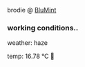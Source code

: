 brodie @ [BluMint](https://www.linkedin.com/company/blumint-io/)

<!--weather_start-->
### working conditions..

weather: haze 

temp: 16.78 °C 👕

<!--weather_end-->
